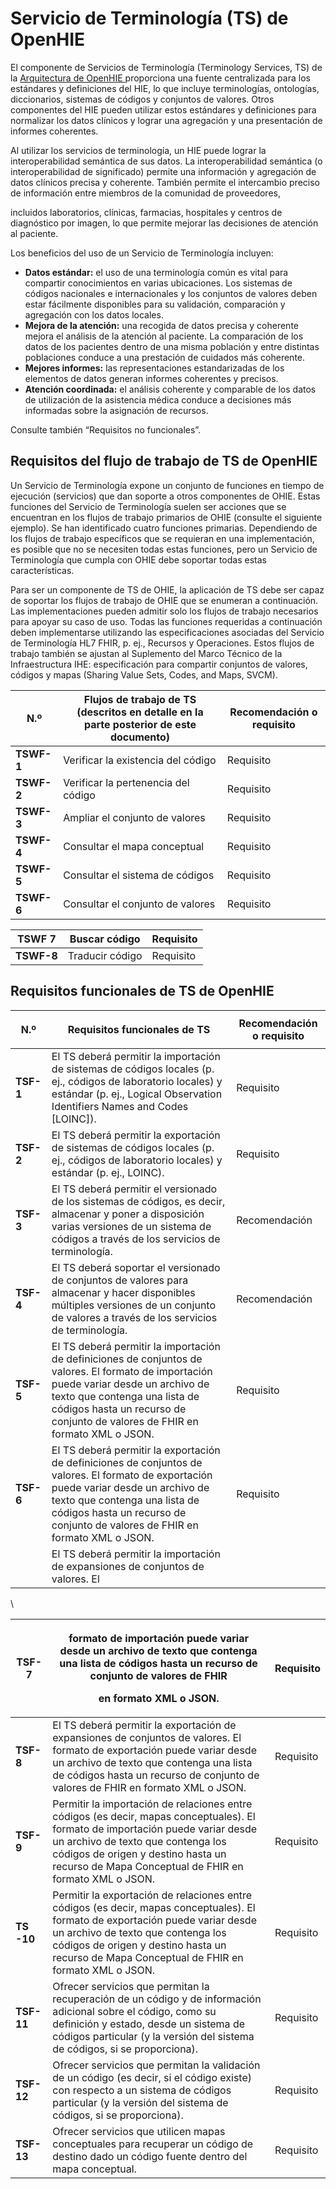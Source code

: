 # Servicio de Terminología (TS) de OpenHIE

El componente de Servicios de Terminología (Terminology Services, TS) de la [Arquitectura de OpenHIE ](https://wiki.ohie.org/pages/viewpage.action?pageId=8454157)proporciona una fuente centralizada para los estándares y definiciones del HIE, lo que incluye terminologías, ontologías, diccionarios, sistemas de códigos y conjuntos de valores. Otros componentes del HIE pueden utilizar estos estándares y definiciones para normalizar los datos clínicos y lograr una agregación y una presentación de informes coherentes.

Al utilizar los servicios de terminología, un HIE puede lograr la interoperabilidad semántica de sus datos. La interoperabilidad semántica (o interoperabilidad de significado) permite una información y agregación de datos clínicos precisa y coherente. También permite el intercambio preciso de información entre miembros de la comunidad de proveedores,

incluidos laboratorios, clínicas, farmacias, hospitales y centros de diagnóstico por imagen, lo que permite mejorar las decisiones de atención al paciente.

Los beneficios del uso de un Servicio de Terminología incluyen:

&#x20;

* **Datos estándar:** el uso de una terminología común es vital para compartir conocimientos en varias ubicaciones. Los sistemas de códigos nacionales e internacionales y los conjuntos de valores deben estar fácilmente disponibles para su validación, comparación y agregación con los datos locales.
* **Mejora de la atención:** una recogida de datos precisa y coherente mejora el análisis de la atención al paciente. La comparación de los datos de los pacientes dentro de una misma población y entre distintas poblaciones conduce a una prestación de cuidados más coherente.
* **Mejores informes:** las representaciones estandarizadas de los elementos de datos generan informes coherentes y precisos.
* **Atención coordinada:** el análisis coherente y comparable de los datos de utilización de la asistencia médica conduce a decisiones más informadas sobre la asignación de recursos.

&#x20;Consulte también “Requisitos no funcionales”.

## Requisitos del flujo de trabajo de TS de OpenHIE&#x20;

Un Servicio de Terminología expone un conjunto de funciones en tiempo de ejecución (servicios) que dan soporte a otros componentes de OHIE. Estas funciones del Servicio de Terminología suelen ser acciones que se encuentran en los flujos de trabajo primarios de OHIE (consulte el siguiente ejemplo). Se han identificado cuatro funciones primarias. Dependiendo de los flujos de trabajo específicos que se requieran en una implementación, es posible que no se necesiten todas estas funciones, pero un Servicio de Terminología que cumpla con OHIE debe soportar todas estas características.

Para ser un componente de TS de OHIE, la aplicación de TS debe ser capaz de soportar los flujos de trabajo de OHIE que se enumeran a continuación. Las implementaciones pueden admitir solo los flujos de trabajo necesarios para apoyar su caso de uso. Todas las funciones requeridas a continuación deben implementarse utilizando las especificaciones asociadas del Servicio de Terminología HL7 FHIR, p. ej., Recursos y Operaciones. Estos flujos de trabajo también se ajustan al Suplemento del Marco Técnico de la Infraestructura IHE: especificación para compartir conjuntos de valores, códigos y mapas (Sharing Value Sets, Codes, and Maps, SVCM).

| <p> </p><p>N.º</p> | **Flujos de trabajo de TS (descritos en detalle en la parte posterior de este documento)** | <p> </p><p><strong>Recomendación o requisito</strong></p> |
| ------------------ | ------------------------------------------------------------------------------------------ | --------------------------------------------------------- |
| **TSWF-1**         | Verificar la existencia del código                                                         | Requisito                                                 |
| **TSWF-2**         | Verificar la pertenencia del código                                                        | Requisito                                                 |
| **TSWF-3**         | Ampliar el conjunto de valores                                                             | Requisito                                                 |
| **TSWF-4**         | Consultar el mapa conceptual                                                               | Requisito                                                 |
| **TSWF-5**         | Consultar el sistema de códigos                                                            | Requisito                                                 |
| **TSWF-6**         | Consultar el conjunto de valores                                                           | Requisito                                                 |

| **TSWF 7** | Buscar código   | Requisito |
| ---------- | --------------- | --------- |
| **TSWF-8** | Traducir código | Requisito |

## Requisitos funcionales de TS de OpenHIE&#x20;

| <p> <strong></strong> </p><p>N.º</p>                                                                        | <p> <strong></strong> </p><p><strong>Requisitos funcionales de TS</strong></p>                                                                                                                                                                          | **Recomendación o requisito**                                                                      |
| ----------------------------------------------------------------------------------------------------------- | ------------------------------------------------------------------------------------------------------------------------------------------------------------------------------------------------------------------------------------------------------- | -------------------------------------------------------------------------------------------------- |
| <p> <strong></strong> </p><p> <strong></strong> </p><p><strong>TSF-1</strong></p>                           | El TS deberá permitir la importación de sistemas de códigos locales (p. ej., códigos de laboratorio locales) y estándar (p. ej., Logical Observation Identifiers Names and Codes \[LOINC]).                                                             | <p> <strong></strong> </p><p> <strong></strong> </p><p>Requisito</p>                               |
| <p> <strong></strong> </p><p> <strong></strong> </p><p><strong>TSF-2</strong></p>                           | El TS deberá permitir la exportación de sistemas de códigos locales (p. ej., códigos de laboratorio locales) y estándar (p. ej., LOINC).                                                                                                                | <p> <strong></strong> </p><p> <strong></strong> </p><p>Requisito</p>                               |
| <p> <strong></strong> </p><p> <strong></strong> </p><p> <strong></strong> </p><p><strong>TSF-3</strong></p> | El TS deberá permitir el versionado de los sistemas de códigos, es decir, almacenar y poner a disposición varias versiones de un sistema de códigos a través de los servicios de terminología.                                                          | <p> <strong></strong> </p><p> <strong></strong> </p><p> <strong></strong> </p><p>Recomendación</p> |
| <p> <strong></strong> </p><p> <strong></strong> </p><p><strong>TSF-4</strong></p>                           | El TS deberá soportar el versionado de conjuntos de valores para almacenar y hacer disponibles múltiples versiones de un conjunto de valores a través de los servicios de terminología.                                                                 | <p> <strong></strong> </p><p> <strong></strong> </p><p>Recomendación</p>                           |
| <p> <strong></strong> </p><p> <strong></strong> </p><p> <strong></strong> </p><p><strong>TSF-5</strong></p> | El TS deberá permitir la importación de definiciones de conjuntos de valores. El formato de importación puede variar desde un archivo de texto que contenga una lista de códigos hasta un recurso de conjunto de valores de FHIR en formato XML o JSON. | <p> <strong></strong> </p><p> <strong></strong> </p><p> <strong></strong> </p><p>Requisito</p>     |
| <p> <strong></strong> </p><p> <strong></strong> </p><p> <strong></strong> </p><p><strong>TSF-6</strong></p> | El TS deberá permitir la exportación de definiciones de conjuntos de valores. El formato de exportación puede variar desde un archivo de texto que contenga una lista de códigos hasta un recurso de conjunto de valores de FHIR en formato XML o JSON. | <p> <strong></strong> </p><p> <strong></strong> </p><p> <strong></strong> </p><p>Requisito</p>     |
|                                                                                                             | El TS deberá permitir la importación de expansiones de conjuntos de valores. El                                                                                                                                                                         |                                                                                                    |

\


| **TSF-7**                                                                                                                              | <p>formato de importación puede variar desde un archivo de texto que contenga una lista de códigos hasta un recurso de conjunto de valores de FHIR</p><p>en formato XML o JSON.</p>                                                                                  | Requisito                                                                                                                |
| -------------------------------------------------------------------------------------------------------------------------------------- | -------------------------------------------------------------------------------------------------------------------------------------------------------------------------------------------------------------------------------------------------------------------- | ------------------------------------------------------------------------------------------------------------------------ |
| <p> <strong></strong> </p><p> <strong></strong> </p><p> <strong></strong> </p><p><strong>TSF-8</strong></p>                            | El TS deberá permitir la exportación de expansiones de conjuntos de valores. El formato de exportación puede variar desde un archivo de texto que contenga una lista de códigos hasta un recurso de conjunto de valores de FHIR en formato XML o JSON.               | <p> <strong></strong> </p><p> <strong></strong> </p><p> <strong></strong> </p><p>Requisito</p>                           |
| <p> <strong></strong> </p><p> <strong></strong> </p><p> <strong></strong> </p><p> <strong></strong> </p><p><strong>TSF-9</strong></p>  | Permitir la importación de relaciones entre códigos (es decir, mapas conceptuales). El formato de importación puede variar desde un archivo de texto que contenga los códigos de origen y destino hasta un recurso de Mapa Conceptual de FHIR en formato XML o JSON. | <p> <strong></strong> </p><p> <strong></strong> </p><p> <strong></strong> </p><p> <strong></strong> </p><p>Requisito</p> |
| <p> <strong></strong> </p><p> <strong></strong> </p><p> <strong></strong> </p><p> <strong></strong> </p><p><strong>TS -10</strong></p> | Permitir la exportación de relaciones entre códigos (es decir, mapas conceptuales). El formato de exportación puede variar desde un archivo de texto que contenga los códigos de origen y destino hasta un recurso de Mapa Conceptual de FHIR en formato XML o JSON. | <p> <strong></strong> </p><p> <strong></strong> </p><p> <strong></strong> </p><p> <strong></strong> </p><p>Requisito</p> |
| <p> <strong></strong> </p><p> <strong></strong> </p><p> <strong></strong> </p><p> <strong></strong> </p><p><strong>TSF-11</strong></p> | Ofrecer servicios que permitan la recuperación de un código y de información adicional sobre el código, como su definición y estado, desde un sistema de códigos particular (y la versión del sistema de códigos, si se proporciona).                                | <p> <strong></strong> </p><p> <strong></strong> </p><p> <strong></strong> </p><p> <strong></strong> </p><p>Requisito</p> |
| <p> <strong></strong> </p><p> <strong></strong> </p><p> <strong></strong> </p><p><strong>TSF-12</strong></p>                           | Ofrecer servicios que permitan la validación de un código (es decir, si el código existe) con respecto a un sistema de códigos particular (y la versión del sistema de códigos, si se proporciona).                                                                  | <p> <strong></strong> </p><p> <strong></strong> </p><p> <strong></strong> </p><p>Requisito</p>                           |
| <p> <strong></strong> </p><p> <strong></strong> </p><p><strong>TSF-13</strong></p>                                                     | Ofrecer servicios que utilicen mapas conceptuales para recuperar un código de destino dado un código fuente dentro del mapa conceptual.                                                                                                                              | <p> <strong></strong> </p><p> <strong></strong> </p><p>Requisito</p>                                                     |

